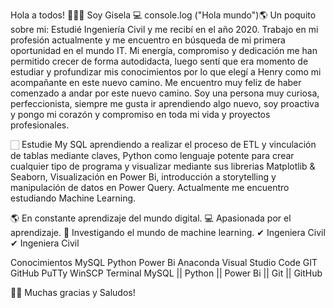 Hola a todos! 👋👩‍💻 Soy Gisela 
💻 console.log ("Hola mundo")🌎 Un poquito sobre mi: Estudié Ingeniería Civil y me recibí en el año 2020. 
Trabajo en mi profesión actualmente y me encuentro en búsqueda de mi primera oportunidad en el mundo IT.
Mi energía, compromiso y dedicación me han permitido crecer de forma autodidacta, luego sentí que era momento de estudiar y profundizar mis conocimientos por lo que elegí a Henry como mi acompañante en este nuevo camino.
Me encuentro muy feliz de haber comenzado a andar por este nuevo camino. Soy una persona muy curiosa, perfeccionista, 
siempre me gusta ir aprendiendo algo nuevo, soy proactiva y pongo mi corazón y compromiso en toda mi vida y proyectos profesionales.

🏻 Estudie My SQL aprendiendo a realizar el proceso de ETL y vinculación de tablas mediante claves, Python como lenguaje potente para crear cualquier tipo de programa y visualizar mediante sus librerias Matplotlib &
Seaborn, Visualización en Power Bi, introducción a storytelling y manipulación de datos en Power Query. Actualmente me encuentro estudiando Machine Learning.

🌎 En constante aprendizaje del mundo digital.
💻 Apasionada por el aprendizaje. 📖 Investigando el mundo de machine learning. ✔ Ingeniera Civil ✔ Ingeniera Civil

Conocimientos
MySQL Python Power Bi Anaconda Visual Studio Code GIT GitHub PuTTy WinSCP Terminal
MySQL || Python || Power Bi || Git || GitHub 


 👩‍💻 Muchas gracias y Saludos!

